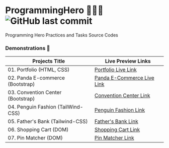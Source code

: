 # ProgrammingHero 🦸🏻‍♂️ ![GitHub last commit](https://img.shields.io/github/last-commit/ruhulaminparvez/programminghero?color=blue&label=Last%20Commit&logo=github&logoColor=white&style=plastic)
Programming Hero Practices and Tasks Source Codes 



### Demonstrations 🔗

| **Projects Title** | **Live Preview Links** |
| --------- | --------------------- |
| 01. Portfolio (HTML, CSS) | [Portfolio Live Link](https://portfolio-module4.netlify.app/) |
| 02. Panda E-commerce (Bootstrap) | [Panda E-Commerce Live Link](https://panda-bootstrap-shop.netlify.app/) | 
| 03. Convention Center (Bootstrap) | [Convention Center Link](https://abacus-conventions.netlify.app/) |
| 04. Penguin Fashion (TailWind-CSS) | [Penguin Fashion Link](https://penguin-fashion-center.netlify.app/) |
| 05. Father's Bank (Tailwind-CSS) | [Father's Bank Link](https://fathersbank.netlify.app/) |
| 06. Shopping Cart (DOM) | [Shopping Cart Link]() |
| 07. Pin Matcher (DOM) | [Pin Matcher Link]() |



